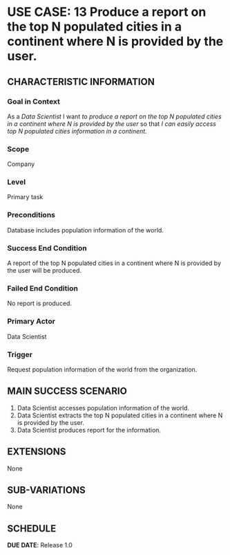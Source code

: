 # USE CASE: 13 Produce a report on the top N populated cities in a continent where N is provided by the user.

## CHARACTERISTIC INFORMATION

### Goal in Context

As a *Data Scientist* I want *to produce a report on the top N populated cities in a continent where N is provided by the user* so that *I can easily access top N populated cities information in a continent.*

### Scope

Company

### Level

Primary task

### Preconditions

Database includes population information of the world.

### Success End Condition

A report of the top N populated cities in a continent where N is provided by the user will be produced.

### Failed End Condition

No report is produced.

### Primary Actor

Data Scientist

### Trigger

Request population information of the world from the organization.

## MAIN SUCCESS SCENARIO

1. Data Scientist accesses population information of the world.
2. Data Scientist extracts the top N populated cities in a continent where N is provided by the user.
3. Data Scientist produces report for the information.

## EXTENSIONS

None

## SUB-VARIATIONS

None

## SCHEDULE

**DUE DATE**: Release 1.0